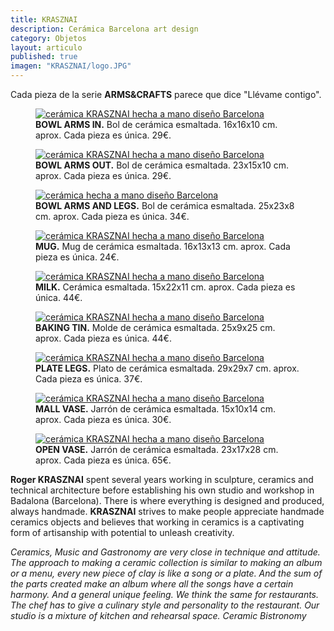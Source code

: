 ```yaml
---
title: KRASZNAI
description: Cerámica Barcelona art design
category: Objetos
layout: articulo
published: true
imagen: "KRASZNAI/logo.JPG"
---
```

Cada pieza de la serie **ARMS&CRAFTS** parece que dice "Llévame contigo".

<div class="figure-group">
<figure>
	<a href="/images/KRASZNAI/ARMSIN.jpg"><img src="/images/KRASZNAI/ARMSIN.jpg" alt="cerámica KRASZNAI hecha a mano diseño Barcelona"></a>
	<figcaption> <b>BOWL ARMS IN.</b> Bol de cerámica esmaltada. 16x16x10 cm. aprox. Cada pieza es única. 29€.</figcaption>
</figure>


<figure>
	<a href="/images/KRASZNAI/ARMSOUT.jpg"><img src="/images/KRASZNAI/ARMSOUT.jpg" alt="cerámica KRASZNAI hecha a mano diseño Barcelona"></a>
	<figcaption> <b>BOWL ARMS OUT.</b> Bol de cerámica esmaltada. 23x15x10 cm. aprox. Cada pieza es única. 29€.</figcaption>
</figure>


<figure>
	<a href="/images/KRASZNAI/ARMSANDLEGS.jpg"><img src="/images/KRASZNAI/ARMSANDLEGS.jpg" alt="cerámica hecha a mano diseño Barcelona"></a> 
	<figcaption> <b> BOWL ARMS AND LEGS.</b> Bol de cerámica esmaltada. 25x23x8 cm. aprox. Cada pieza es única. 34€. </figcaption>
</figure>


<figure>
	<a href="/images/KRASZNAI/MUG.jpg"><img src="/images/KRASZNAI/MUG.jpg" alt="cerámica KRASZNAI hecha a mano diseño Barcelona"></a> 
	<figcaption> <b>MUG.</b> Mug de cerámica esmaltada. 16x13x13 cm. aprox. Cada pieza es única. 24€. </figcaption>
</figure>


<figure>
	<a href="/images/KRASZNAI/MILK.jpg"><img src="/images/KRASZNAI/MILK.jpg" alt="cerámica KRASZNAI hecha a mano diseño Barcelona"></a> 
	<figcaption> <b>MILK.</b> Cerámica esmaltada. 15x22x11 cm. aprox. Cada pieza es única. 44€.</figcaption>
</figure>


<figure>
	<a href="/images/KRASZNAI/BAKING.jpg"><img src="/images/KRASZNAI/BAKING.jpg" alt="cerámica KRASZNAI hecha a mano diseño Barcelona"></a> 
	<figcaption> <b>BAKING TIN.</b> Molde de cerámica esmaltada. 25x9x25 cm. aprox. Cada pieza es única. 44€. </figcaption>
</figure>

<figure>
	<a href="/images/KRASZNAI/PLATELEGS.jpg"><img src="/images/KRASZNAI/PLATELEGS.jpg" alt="cerámica KRASZNAI hecha a mano diseño Barcelona"></a> 
	<figcaption> <b>PLATE LEGS.</b> Plato de cerámica esmaltada. 29x29x7 cm. aprox. Cada pieza es única. 37€.</figcaption>
</figure>

<figure>
	<a href="/images/KRASZNAI/SMALLVASE.jpg"><img src="/images/KRASZNAI/SMALLVASE.jpg" alt="cerámica KRASZNAI hecha a mano diseño Barcelona"></a> 
	<figcaption> <b>MALL VASE.</b> Jarrón de cerámica esmaltada. 15x10x14 cm. aprox. Cada pieza es única. 30€. </figcaption>
</figure>

<figure>
	<a href="/images/KRASZNAI/OPENVASE.jpg"><img src="/images/KRASZNAI/OPENVASE.jpg" alt="cerámica KRASZNAI hecha a mano diseño Barcelona"></a> 
	<figcaption> <b>OPEN VASE.</b> Jarrón de cerámica esmaltada. 23x17x28 cm. aprox. Cada pieza es única. 65€. </figcaption>
</figure>
</div>

**Roger KRASZNAI** spent several years working in sculpture, ceramics and technical architecture before establishing his own studio and workshop in Badalona (Barcelona). There is where everything is designed and produced, always handmade. **KRASZNAI** strives to make people appreciate handmade ceramics objects and believes that working in ceramics is a captivating form of artisanship with potential to unleash creativity.

_Ceramics, Music and Gastronomy are very close in technique and attitude. The approach to making a ceramic collection is similar to making an album or a menu, every new piece of clay is like a song or a plate. And the sum of the parts created make an album where all the songs have a certain harmony. And a general unique feeling. We think the same for restaurants. The chef has to give a culinary style and personality to the restaurant. Our studio is a mixture of kitchen and rehearsal space. Ceramic Bistronomy_
